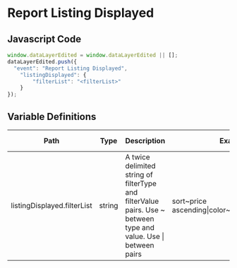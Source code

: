 # Report Listing Displayed

### 

## Javascript Code
```js
window.dataLayerEdited = window.dataLayerEdited || [];
dataLayerEdited.push({
  "event": "Report Listing Displayed",
    "listingDisplayed": {
        "filterList": "<filterList>"
    }
});
```

## Variable Definitions

|Path|Type|Description|Example|Pattern|Min Length|Max Length|Minimum|Maximum|Multiple Of|
| --- | --- | --- | --- | --- | --- | --- | --- | --- | --- |
|listingDisplayed.filterList|string|A twice delimited string of filterType and filterValue pairs.  Use \~ between type and value.  Use \| between pairs|sort\~price ascending\|color\~green\|size\~medium|||||||




